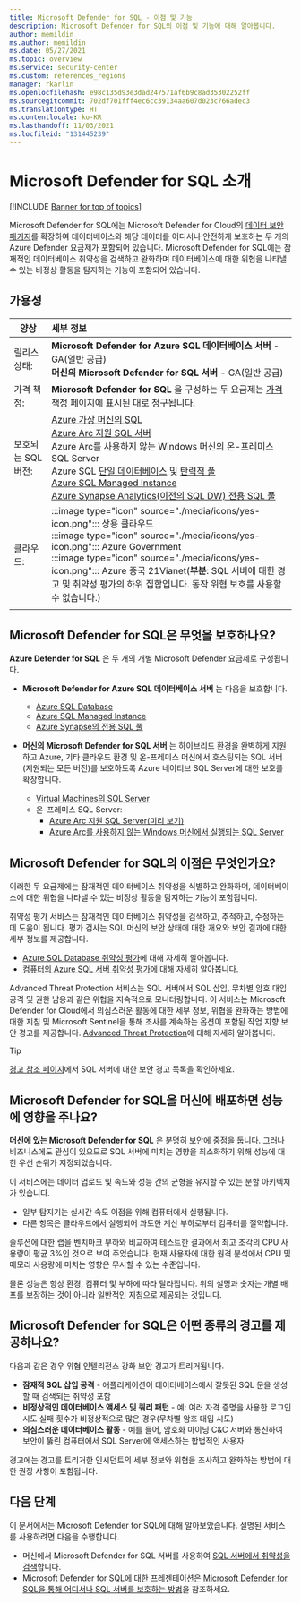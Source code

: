```yaml
---
title: Microsoft Defender for SQL - 이점 및 기능
description: Microsoft Defender for SQL의 이점 및 기능에 대해 알아봅니다.
author: memildin
ms.author: memildin
ms.date: 05/27/2021
ms.topic: overview
ms.service: security-center
ms.custom: references_regions
manager: rkarlin
ms.openlocfilehash: e98c135d93e3dad247571af6b9c8ad35302252ff
ms.sourcegitcommit: 702df701fff4ec6cc39134aa607d023c766adec3
ms.translationtype: HT
ms.contentlocale: ko-KR
ms.lasthandoff: 11/03/2021
ms.locfileid: "131445239"
---
```

# <a name="introduction-to-microsoft-defender-for-sql"></a>Microsoft Defender for SQL 소개

[!INCLUDE [Banner for top of topics](./includes/banner.md)]

Microsoft Defender for SQL에는 Microsoft Defender for Cloud의 [데이터 보안 패키지](../azure-sql/database/azure-defender-for-sql.md)를 확장하여 데이터베이스와 해당 데이터를 어디서나 안전하게 보호하는 두 개의 Azure Defender 요금제가 포함되어 있습니다. Microsoft Defender for SQL에는 잠재적인 데이터베이스 취약성을 검색하고 완화하며 데이터베이스에 대한 위협을 나타낼 수 있는 비정상 활동을 탐지하는 기능이 포함되어 있습니다.

## <a name="availability"></a>가용성

|양상|세부 정보|
|----|:----|
|릴리스 상태:|**Microsoft Defender for Azure SQL 데이터베이스 서버** - GA(일반 공급)<br>**머신의 Microsoft Defender for SQL 서버** - GA(일반 공급) |
|가격 책정:|**Microsoft Defender for SQL** 을 구성하는 두 요금제는 [가격 책정 페이지](https://azure.microsoft.com/pricing/details/security-center/)에 표시된 대로 청구됩니다.|
|보호되는 SQL 버전:|[Azure 가상 머신의 SQL](../azure-sql/virtual-machines/windows/sql-server-on-azure-vm-iaas-what-is-overview.md)<br>[Azure Arc 지원 SQL 서버](/sql/sql-server/azure-arc/overview)<br>Azure Arc를 사용하지 않는 Windows 머신의 온-프레미스 SQL Server<br>Azure SQL [단일 데이터베이스](../azure-sql/database/single-database-overview.md) 및 [탄력적 풀](../azure-sql/database/elastic-pool-overview.md)<br>[Azure SQL Managed Instance](../azure-sql/managed-instance/sql-managed-instance-paas-overview.md)<br>[Azure Synapse Analytics(이전의 SQL DW) 전용 SQL 풀](../synapse-analytics/sql-data-warehouse/sql-data-warehouse-overview-what-is.md)|
|클라우드:|:::image type="icon" source="./media/icons/yes-icon.png"::: 상용 클라우드<br>:::image type="icon" source="./media/icons/yes-icon.png"::: Azure Government<br>:::image type="icon" source="./media/icons/yes-icon.png"::: Azure 중국 21Vianet(**부분**: SQL 서버에 대한 경고 및 취약성 평가의 하위 집합입니다. 동작 위협 보호를 사용할 수 없습니다.)|
|||

## <a name="what-does-microsoft-defender-for-sql-protect"></a>Microsoft Defender for SQL은 무엇을 보호하나요?

**Azure Defender for SQL** 은 두 개의 개별 Microsoft Defender 요금제로 구성됩니다.

- **Microsoft Defender for Azure SQL 데이터베이스 서버** 는 다음을 보호합니다.
    - [Azure SQL Database](../azure-sql/database/sql-database-paas-overview.md)
    - [Azure SQL Managed Instance](../azure-sql/managed-instance/sql-managed-instance-paas-overview.md)
    - [Azure Synapse의 전용 SQL 풀](../synapse-analytics/sql-data-warehouse/sql-data-warehouse-overview-what-is.md)

- **머신의 Microsoft Defender for SQL 서버** 는 하이브리드 환경을 완벽하게 지원하고 Azure, 기타 클라우드 환경 및 온-프레미스 머신에서 호스팅되는 SQL 서버(지원되는 모든 버전)를 보호하도록 Azure 네이티브 SQL Server에 대한 보호를 확장합니다.
    - [Virtual Machines의 SQL Server](https://azure.microsoft.com/services/virtual-machines/sql-server/)
    - 온-프레미스 SQL Server:
        - [Azure Arc 지원 SQL Server(미리 보기)](/sql/sql-server/azure-arc/overview)
        - [Azure Arc를 사용하지 않는 Windows 머신에서 실행되는 SQL Server](../azure-monitor/agents/agent-windows.md)


## <a name="what-are-the-benefits-of-microsoft-defender-for-sql"></a>Microsoft Defender for SQL의 이점은 무엇인가요?

이러한 두 요금제에는 잠재적인 데이터베이스 취약성을 식별하고 완화하며, 데이터베이스에 대한 위협을 나타낼 수 있는 비정상 활동을 탐지하는 기능이 포함됩니다.

취약성 평가 서비스는 잠재적인 데이터베이스 취약성을 검색하고, 추적하고, 수정하는 데 도움이 됩니다. 평가 검사는 SQL 머신의 보안 상태에 대한 개요와 보안 결과에 대한 세부 정보를 제공합니다.

- [Azure SQL Database 취약성 평가](../azure-sql/database/sql-vulnerability-assessment.md)에 대해 자세히 알아봅니다.
- [컴퓨터의 Azure SQL 서버 취약성 평가](defender-for-sql-on-machines-vulnerability-assessment.md)에 대해 자세히 알아봅니다.

Advanced Threat Protection 서비스는 SQL 서버에서 SQL 삽입, 무차별 암호 대입 공격 및 권한 남용과 같은 위협을 지속적으로 모니터링합니다. 이 서비스는 Microsoft Defender for Cloud에서 의심스러운 활동에 대한 세부 정보, 위협을 완화하는 방법에 대한 지침 및 Microsoft Sentinel을 통해 조사를 계속하는 옵션이 포함된 작업 지향 보안 경고를 제공합니다. [Advanced Threat Protection](../azure-sql/database/threat-detection-overview.md)에 대해 자세히 알아봅니다.

 > [!TIP]
 > [경고 참조 페이지](alerts-reference.md#alerts-sql-db-and-warehouse)에서 SQL 서버에 대한 보안 경고 목록을 확인하세요.


## <a name="is-there-a-performance-impact-from-deploying-microsoft-defender-for-sql-on-machines"></a>Microsoft Defender for SQL을 머신에 배포하면 성능에 영향을 주나요?

**머신에 있는 Microsoft Defender for SQL** 은 분명히 보안에 중점을 둡니다. 그러나 비즈니스에도 관심이 있으므로 SQL 서버에 미치는 영향을 최소화하기 위해 성능에 대한 우선 순위가 지정되었습니다. 

이 서비스에는 데이터 업로드 및 속도와 성능 간의 균형을 유지할 수 있는 분할 아키텍처가 있습니다. 

- 일부 탐지기는 실시간 속도 이점을 위해 컴퓨터에서 실행됩니다.
- 다른 항목은 클라우드에서 실행되어 과도한 계산 부하로부터 컴퓨터를 절약합니다.

솔루션에 대한 랩을 벤치마크 부하와 비교하여 테스트한 결과에서 최고 조각의 CPU 사용량이 평균 3%인 것으로 보여 주었습니다. 현재 사용자에 대한 원격 분석에서 CPU 및 메모리 사용량에 미치는 영향은 무시할 수 있는 수준입니다.

물론 성능은 항상 환경, 컴퓨터 및 부하에 따라 달라집니다. 위의 설명과 숫자는 개별 배포를 보장하는 것이 아니라 일반적인 지침으로 제공되는 것입니다.


## <a name="what-kind-of-alerts-does-microsoft-defender-for-sql-provide"></a>Microsoft Defender for SQL은 어떤 종류의 경고를 제공하나요?

다음과 같은 경우 위협 인텔리전스 강화 보안 경고가 트리거됩니다.

- **잠재적 SQL 삽입 공격** - 애플리케이션이 데이터베이스에서 잘못된 SQL 문을 생성할 때 검색되는 취약성 포함
- **비정상적인 데이터베이스 액세스 및 쿼리 패턴** - 예: 여러 자격 증명을 사용한 로그인 시도 실패 횟수가 비정상적으로 많은 경우(무차별 암호 대입 시도)
- **의심스러운 데이터베이스 활동** - 예를 들어, 암호화 마이닝 C&C 서버와 통신하여 보안이 뚫린 컴퓨터에서 SQL Server에 액세스하는 합법적인 사용자

경고에는 경고를 트리거한 인시던트의 세부 정보와 위협을 조사하고 완화하는 방법에 대한 권장 사항이 포함됩니다.



## <a name="next-steps"></a>다음 단계

이 문서에서는 Microsoft Defender for SQL에 대해 알아보았습니다. 설명된 서비스를 사용하려면 다음을 수행합니다.

- 머신에서 Microsoft Defender for SQL 서버를 사용하여 [SQL 서버에서 취약성을 검색](defender-for-sql-usage.md)합니다.
- Microsoft Defender for SQL에 대한 프레젠테이션은 [Microsoft Defender for SQL을 통해 어디서나 SQL 서버를 보호하는 방법](https://www.youtube.com/watch?v=V7RdB6RSVpc)을 참조하세요.
